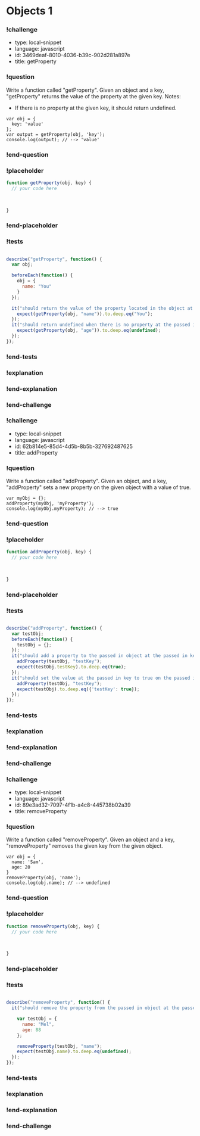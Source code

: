 # Objects 1

### !challenge

* type: local-snippet
* language: javascript
* id: 3469deaf-8010-4036-b39c-902d281a897e
* title: getProperty

### !question

Write a function called "getProperty".
Given an object and a key, "getProperty" returns the value of the property at the given key.
Notes:
* If there is no property at the given key, it should return undefined.

```
var obj = {
  key: 'value'
};
var output = getProperty(obj, 'key');
console.log(output); // --> 'value'
```

### !end-question

### !placeholder

```js
function getProperty(obj, key) {
  // your code here
   

   
}
```

### !end-placeholder

### !tests

```js

describe("getProperty", function() {
  var obj;

  beforeEach(function() {
    obj = {
      name: "You"
    }
  });

  it("should return the value of the property located in the object at the passed in key", function() {
    expect(getProperty(obj, "name")).to.deep.eq("You");
  });
  it("should return undefined when there is no property at the passed in key", function() {
    expect(getProperty(obj, "age")).to.deep.eq(undefined);
  });
});

```

### !end-tests

### !explanation

### !end-explanation

### !end-challenge

### !challenge

* type: local-snippet
* language: javascript
* id: 62b814e5-85d4-4d5b-8b5b-327692487625
* title: addProperty

### !question

Write a function called "addProperty".
Given an object, and a key, "addProperty" sets a new property on the given object with a value of true.

```
var myObj = {};
addProperty(myObj, 'myProperty');
console.log(myObj.myProperty); // --> true
```

### !end-question

### !placeholder

```js
function addProperty(obj, key) {
  // your code here
   

   
}
```

### !end-placeholder

### !tests

```js

describe("addProperty", function() {
  var testObj;
  beforeEach(function() {
    testObj = {};
  });
  it("should add a property to the passed in object at the passed in key", function() {
    addProperty(testObj, "testKey");
    expect(testObj.testKey).to.deep.eq(true);
  });
  it("should set the value at the passed in key to true on the passed in object", function() {
    addProperty(testObj, "testKey");
    expect(testObj).to.deep.eq({'testKey': true});
  });
});

```

### !end-tests

### !explanation

### !end-explanation

### !end-challenge

### !challenge

* type: local-snippet
* language: javascript
* id: 89e3ad32-7097-4f1b-a4c8-445738b02a39
* title: removeProperty

### !question

Write a function called "removeProperty".
Given an object and a key, "removeProperty" removes the given key from the given object.

```
var obj = {
  name: 'Sam',
  age: 20
}
removeProperty(obj, 'name');
console.log(obj.name); // --> undefined
```

### !end-question

### !placeholder

```js
function removeProperty(obj, key) {
  // your code here
   

   
}
```

### !end-placeholder

### !tests

```js

describe("removeProperty", function() {
  it("should remove the property from the passed in object at the passed in key", function() {

    var testObj = {
      name: "Mel",
      age: 88
    };

    removeProperty(testObj, "name");
    expect(testObj.name).to.deep.eq(undefined);
  });
});


```

### !end-tests

### !explanation

### !end-explanation

### !end-challenge
